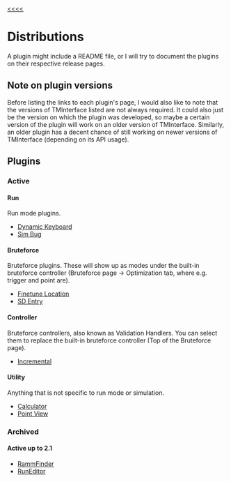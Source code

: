 [<<<<](..)

# Distributions

A plugin might include a README file, or I will try to document the plugins on their respective release pages.

## Note on plugin versions

Before listing the links to each plugin's page,
I would also like to note that the versions of TMInterface listed are not always required.
It could also just be the version on which the plugin was developed,
so maybe a certain version of the plugin will work on an older version of TMInterface.
Similarly, an older plugin has a decent chance of still working on newer versions of TMInterface (depending on its API usage).

## Plugins

### Active

#### Run

Run mode plugins.

- [Dynamic Keyboard](run/dynamic_kb.md)
- [Sim Bug](run/sim_bug.md)

#### Bruteforce

Bruteforce plugins.
These will show up as modes under the built-in bruteforce controller
(Bruteforce page -> Optimization tab, where e.g. trigger and point are).

- [Finetune Location](bruteforce/finetune_location.md)
- [SD Entry](bruteforce/sd_entry.md)

#### Controller

Bruteforce controllers, also known as Validation Handlers.
You can select them to replace the built-in bruteforce controller
(Top of the Bruteforce page).

- [Incremental](controller/incremental.md)

#### Utility

Anything that is not specific to run mode or simulation.

- [Calculator](utility/calculator.md)
- [Point View](utility/point_view.md)

### Archived

#### Active up to 2.1

- [RammFinder](old/rammfinder.md)
- [RunEditor](old/run_editor.md)
